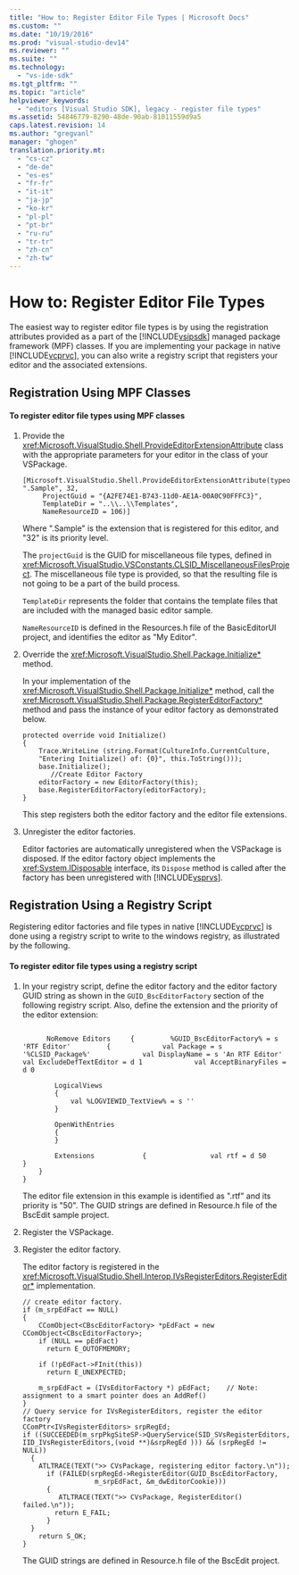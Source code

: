 ```yaml
---
title: "How to: Register Editor File Types | Microsoft Docs"
ms.custom: ""
ms.date: "10/19/2016"
ms.prod: "visual-studio-dev14"
ms.reviewer: ""
ms.suite: ""
ms.technology: 
  - "vs-ide-sdk"
ms.tgt_pltfrm: ""
ms.topic: "article"
helpviewer_keywords: 
  - "editors [Visual Studio SDK], legacy - register file types"
ms.assetid: 54846779-8290-48de-90ab-81011559d9a5
caps.latest.revision: 14
ms.author: "gregvanl"
manager: "ghogen"
translation.priority.mt: 
  - "cs-cz"
  - "de-de"
  - "es-es"
  - "fr-fr"
  - "it-it"
  - "ja-jp"
  - "ko-kr"
  - "pl-pl"
  - "pt-br"
  - "ru-ru"
  - "tr-tr"
  - "zh-cn"
  - "zh-tw"
---
```

# How to: Register Editor File Types
The easiest way to register editor file types is by using the registration attributes provided as a part of the [!INCLUDE[vsipsdk](../extensibility/includes/vsipsdk_md.md)] managed package framework (MPF) classes. If you are implementing your package in native [!INCLUDE[vcprvc](../code-quality/includes/vcprvc_md.md)], you can also write a registry script that registers your editor and the associated extensions.  
  
## Registration Using MPF Classes  
  
#### To register editor file types using MPF classes  
  
1.  Provide the <xref:Microsoft.VisualStudio.Shell.ProvideEditorExtensionAttribute> class with the appropriate parameters for your editor in the class of your VSPackage.  
  
    ```  
    [Microsoft.VisualStudio.Shell.ProvideEditorExtensionAttribute(typeof(EditorFactory), ".Sample", 32,   
         ProjectGuid = "{A2FE74E1-B743-11d0-AE1A-00A0C90FFFC3}",   
         TemplateDir = "..\\..\\Templates",   
         NameResourceID = 106)]  
    ```  
  
     Where ".Sample" is the extension that is registered for this editor, and "32" is its priority level.  
  
     The `projectGuid` is the GUID for miscellaneous file types, defined in <xref:Microsoft.VisualStudio.VSConstants.CLSID_MiscellaneousFilesProject>. The miscellaneous file type is provided, so that the resulting file is not going to be a part of the build process.  
  
     `TemplateDir` represents the folder that contains the template files that are included with the managed basic editor sample.  
  
     `NameResourceID` is defined in the Resources.h file of the BasicEditorUI project, and identifies the editor as "My Editor".  
  
2.  Override the <xref:Microsoft.VisualStudio.Shell.Package.Initialize*> method.  
  
     In your implementation of the <xref:Microsoft.VisualStudio.Shell.Package.Initialize*> method, call the <xref:Microsoft.VisualStudio.Shell.Package.RegisterEditorFactory*> method and pass the instance of your editor factory as demonstrated below.  
  
    ```  
    protected override void Initialize()  
    {  
        Trace.WriteLine (string.Format(CultureInfo.CurrentCulture,   
        "Entering Initialize() of: {0}", this.ToString()));  
        base.Initialize();  
           //Create Editor Factory  
        editorFactory = new EditorFactory(this);  
        base.RegisterEditorFactory(editorFactory);  
    }  
    ```  
  
     This step registers both the editor factory and the editor file extensions.  
  
3.  Unregister the editor factories.  
  
     Editor factories are automatically unregistered when the VSPackage is disposed. If the editor factory object implements the <xref:System.IDisposable> interface, its `Dispose` method is called after the factory has been unregistered with [!INCLUDE[vsprvs](../code-quality/includes/vsprvs_md.md)].  
  
## Registration Using a Registry Script  
 Registering editor factories and file types in native [!INCLUDE[vcprvc](../code-quality/includes/vcprvc_md.md)] is done using a registry script to write to the windows registry, as illustrated by the following.  
  
#### To register editor file types using a registry script  
  
1.  In your registry script, define the editor factory and the editor factory GUID string as shown in the `GUID_BscEditorFactory` section of the following registry script. Also, define the extension and the priority of the editor extension:  
  
    ```  
  
          NoRemove Editors     {         %GUID_BscEditorFactory% = s 'RTF Editor'         {             val Package = s '%CLSID_Package%'             val DisplayName = s 'An RTF Editor'             val ExcludeDefTextEditor = d 1             val AcceptBinaryFiles = d 0  
  
            LogicalViews  
            {  
                val %LOGVIEWID_TextView% = s ''  
            }  
  
            OpenWithEntries  
            {  
            }  
  
            Extensions            {                val rtf = d 50            }  
        }  
    }  
    ```  
  
     The editor file extension in this example is identified as ".rtf" and its priority is "50". The GUID strings are defined in Resource.h file of the BscEdit sample project.  
  
2.  Register the VSPackage.  
  
3.  Register the editor factory.  
  
     The editor factory is registered in the <xref:Microsoft.VisualStudio.Shell.Interop.IVsRegisterEditors.RegisterEditor*> implementation.  
  
    ```  
    // create editor factory.  
    if (m_srpEdFact == NULL)   
    {  
        CComObject<CBscEditorFactory> *pEdFact = new CComObject<CBscEditorFactory>;  
        if (NULL == pEdFact)  
          return E_OUTOFMEMORY;  
  
        if (!pEdFact->FInit(this))  
          return E_UNEXPECTED;  
  
        m_srpEdFact = (IVsEditorFactory *) pEdFact;    // Note: assignment to a smart pointer does an AddRef()  
    }  
    // Query service for IVsRegisterEditors, register the editor factory  
    CComPtr<IVsRegisterEditors> srpRegEd;  
    if ((SUCCEEDED(m_srpPkgSiteSP->QueryService(SID_SVsRegisterEditors, IID_IVsRegisterEditors,(void **)&srpRegEd ))) && (srpRegEd != NULL))  
      {  
        ATLTRACE(TEXT(">> CVsPackage, registering editor factory.\n"));  
          if (FAILED(srpRegEd->RegisterEditor(GUID_BscEditorFactory,  
                      m_srpEdFact, &m_dwEditorCookie)))   
          {  
             ATLTRACE(TEXT(">> CVsPackage, RegisterEditor() failed.\n"));  
            return E_FAIL;  
          }  
      }  
        return S_OK;  
    }  
    ```  
  
     The GUID strings are defined in Resource.h file of the BscEdit project.